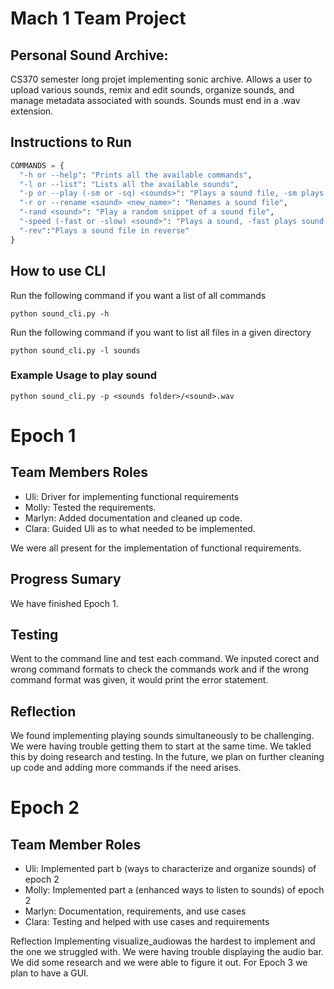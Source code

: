 # Mach 1 Team Project 

## Personal Sound Archive:
CS370 semester long projet implementing sonic archive. Allows a user to upload various sounds, remix and edit sounds, organize sounds, and manage metadata associated with sounds. Sounds must end in a .wav extension.

## Instructions to Run
```python
COMMANDS = {
  "-h or --help": "Prints all the available commands",
  "-l or --list": "Lists all the available sounds",
  "-p or --play (-sm or -sq) <sounds>": "Plays a sound file, -sm plays multiple sounds at the same time, -sq plays sounds sequentially",
  "-r or --rename <sound> <new_name>": "Renames a sound file",
  "-rand <sound>": "Play a random snippet of a sound file",
  "-speed (-fast or -slow) <sound>": "Plays a sound, -fast plays sound at double speed, -slow plays sound at half speed",
  "-rev":"Plays a sound file in reverse"
}
```

## How to use CLI

Run the following command if you want a list of all commands
```
python sound_cli.py -h
```

Run the following command if you want to list all files in a given directory

```
python sound_cli.py -l sounds
```
### Example Usage to play sound
```
python sound_cli.py -p <sounds folder>/<sound>.wav
```
# Epoch 1

## Team Members Roles
- Uli: Driver for implementing functional requirements 
- Molly: Tested the requirements.
- Marlyn: Added documentation and cleaned up code.
- Clara: Guided Uli as to what needed to be implemented.

We were all present for the implementation of functional requirements.

## Progress Sumary
We have finished Epoch 1.
## Testing
Went to the command line and test each command. We inputed corect and wrong command formats to check the commands work and if the wrong command format was given, it would print the error statement.

## Reflection
We found implementing playing sounds simultaneously to be challenging. We were having trouble getting them to start at the same time. We takled this by doing research and testing. In the future, we plan on further cleaning up code and adding more commands if the need arises.

# Epoch 2

## Team Member Roles
- Uli: Implemented part b (ways to characterize and organize sounds) of epoch 2
- Molly: Implemented part a (enhanced ways to listen to sounds) of epoch 2
- Marlyn: Documentation, requirements, and use cases
- Clara: Testing and helped with use cases and requirements

Reflection 
Implementing visualize_audiowas the hardest to implement and the one we struggled with. We were having trouble displaying the audio bar. We did some research and we were able to figure it out. For Epoch 3 we plan to have a GUI.

